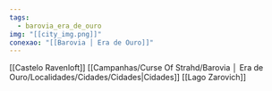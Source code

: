 ```yaml
---
tags:
  - barovia_era_de_ouro
img: "[[city_img.png]]"
conexao: "[[Barovia │ Era de Ouro]]"
---
```

[[Castelo Ravenloft]]
[[Campanhas/Curse Of Strahd/Barovia │ Era de Ouro/Localidades/Cidades/Cidades|Cidades]]
[[Lago Zarovich]]
